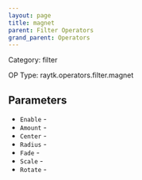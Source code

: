 ```yaml
---
layout: page
title: magnet
parent: Filter Operators
grand_parent: Operators
---
```


Category: filter

OP Type: raytk.operators.filter.magnet

## Parameters

* `Enable` - 
* `Amount` - 
* `Center` - 
* `Radius` - 
* `Fade` - 
* `Scale` - 
* `Rotate` -
